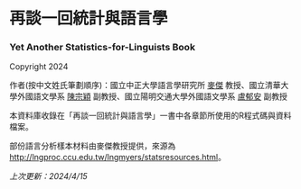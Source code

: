 

# 再談一回統計與語言學
<h3>Yet Another Statistics-for-Linguists Book</h3>

Copyright 2024

作者(按中文姓氏筆劃順序)：國立中正大學語言學研究所 <a href="http://lngproc.ccu.edu.tw/lngmyers/" target="_blank">麥傑</a> 教授、國立清華大學外國語文學系 <a href="https://lngproc.hss.nthu.edu.tw" target="_blank">陳宗穎</a> 副教授、國立陽明交通大學外國語文學系 <a href="https://sites.google.com/site/nctuyuanlu/" target="_blank">盧郁安</a> 副教授

本資料庫收錄在「再談一回統計與語言學」一書中各章節所使用的R程式碼與資料檔案。

部份語言分析樣本材料由麥傑教授提供，來源為<a href="http://lngproc.ccu.edu.tw/lngmyers/statsresources.html" target="_blank">http://lngproc.ccu.edu.tw/lngmyers/statsresources.html</a>。

<i>上次更新：2024/4/15</i>
